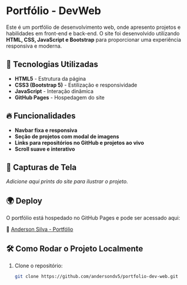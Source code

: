 # Portfólio - DevWeb

Este é um portfólio de desenvolvimento web, onde apresento projetos e habilidades em front-end e back-end. O site foi desenvolvido utilizando **HTML, CSS, JavaScript e Bootstrap** para proporcionar uma experiência responsiva e moderna.

## 🚀 Tecnologias Utilizadas

- **HTML5** - Estrutura da página
- **CSS3 (Bootstrap 5)** - Estilização e responsividade
- **JavaScript** - Interação dinâmica
- **GitHub Pages** - Hospedagem do site


## 🔥 Funcionalidades

- **Navbar fixa e responsiva**
- **Seção de projetos com modal de imagens**
- **Links para repositórios no GitHub e projetos ao vivo**
- **Scroll suave e interativo**

## 📸 Capturas de Tela

*Adicione aqui prints do site para ilustrar o projeto.*

## 🌍 Deploy

O portfólio está hospedado no GitHub Pages e pode ser acessado aqui:

🔗 [Anderson Silva - Portfólio](https://andersondv5.github.io/portfolio-dev-web/)

## 🛠 Como Rodar o Projeto Localmente

1. Clone o repositório:
   ```sh
   git clone https://github.com/andersondv5/portfolio-dev-web.git
